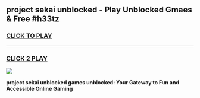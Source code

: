 
## project sekai unblocked - Play Unblocked Gmaes & Free #h33tz
<h3>
<a href="https://news.freeplayer.one?title=project_sekai_unblocked&ref=26F">CLICK TO PLAY</a></h3>
<hr>

<h3>
<a href="https://news.freeplayer.one?title=project_sekai_unblocked&ref=26F">CLICK 2 PLAY</a>
  
</h3>

<a href="https://news.freeplayer.one?title=project_sekai_unblocked&ref=26F/"><img src="https://clearcache.store/games.png"></a>


**project sekai unblocked games unblocked: Your Gateway to Fun and Accessible Online Gaming**
